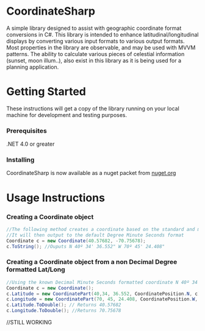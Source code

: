 # CoordinateSharp
A simple library designed to assist with geographic coordinate format conversions in C#. This library is intended to enhance latitudinal/longitudinal displays by converting various input formats to various output formats. Most properties in the library are observable, and may be used with MVVM patterns. The ability to calculate various pieces of celestial information (sunset, moon illum..), also exist in this library as it is being used for a planning application.

# Getting Started
These instructions will get a copy of the library running on your local machine for development and testing purposes.

### Prerequisites
.NET 4.0 or greater

### Installing
CoordinateSharp is now available as a nuget packet from [nuget.org](https://www.nuget.org/packages/CoordinateSharp/)

# Usage Instructions

### Creating a Coordinate object

```C#
//The following method creates a coordinate based on the standard and most widely used Decimal Degree format.
//It will then output to the default Degree Minute Seconds format
Coordinate c = new Coordinate(40.57682, -70.75678);
c.ToString(); //Ouputs N 40º 34' 36.552" W 70º 45' 24.408"
```
### Creating a Coordinate object from a non Decimal Degree formatted Lat/Long

```C#
//Using the known Decimal Minute Seconds formatted coordinate N 40º 34' 36.552" W 70º 45' 24.408"
Coordinate c = new Coordinate();
c.Latitude = new CoordinatePart(40,34, 36.552, CoordinatePosition.N, c);
c.Longitude = new CoordinatePart(70, 45, 24.408, CoordinatePosition.W, c);
c.Latitude.ToDouble(); // Returns 40.57682
c.Longitude.ToDouble(); //Returns 70.75678
```
//STILL WORKING
